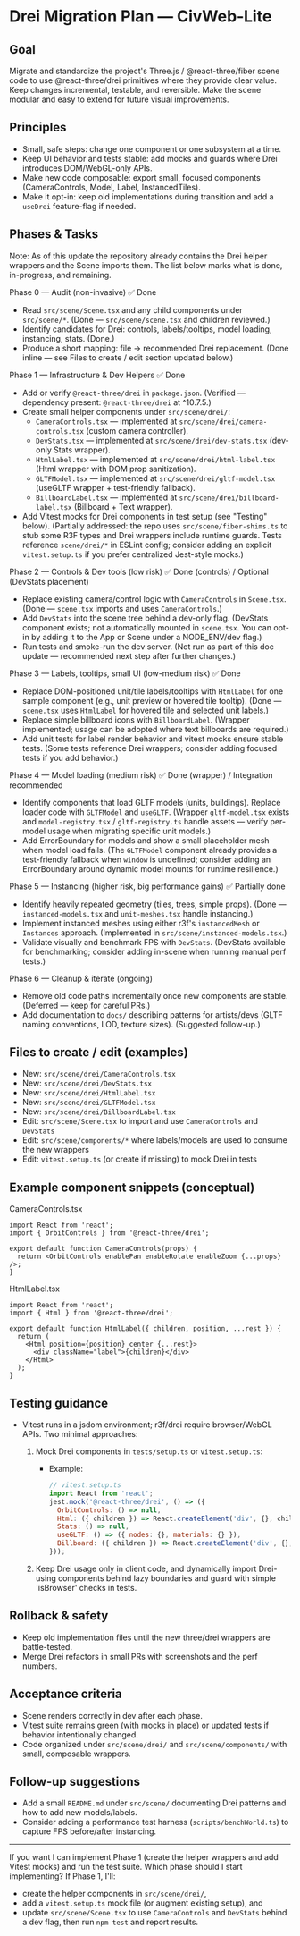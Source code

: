 # Drei Migration Plan — CivWeb‑Lite

## Goal

Migrate and standardize the project's Three.js / @react-three/fiber scene code to use @react-three/drei primitives where they provide clear value. Keep changes incremental, testable, and reversible. Make the scene modular and easy to extend for future visual improvements.

## Principles

- Small, safe steps: change one component or one subsystem at a time.
- Keep UI behavior and tests stable: add mocks and guards where Drei introduces DOM/WebGL-only APIs.
- Make new code composable: export small, focused components (CameraControls, Model, Label, InstancedTiles).
- Make it opt-in: keep old implementations during transition and add a `useDrei` feature-flag if needed.

## Phases & Tasks

Note: As of this update the repository already contains the Drei helper wrappers and the Scene imports them. The list below marks what is done, in-progress, and remaining.

Phase 0 — Audit (non-invasive) ✅ Done

- Read `src/scene/Scene.tsx` and any child components under `src/scene/*`. (Done — `src/scene/scene.tsx` and children reviewed.)
- Identify candidates for Drei: controls, labels/tooltips, model loading, instancing, stats. (Done.)
- Produce a short mapping: file -> recommended Drei replacement. (Done inline — see Files to create / edit section updated below.)

Phase 1 — Infrastructure & Dev Helpers ✅ Done

- Add or verify `@react-three/drei` in `package.json`. (Verified — dependency present: `@react-three/drei` at ^10.7.5.)
- Create small helper components under `src/scene/drei/`:
  - `CameraControls.tsx` — implemented at `src/scene/drei/camera-controls.tsx` (custom camera controller).
  - `DevStats.tsx` — implemented at `src/scene/drei/dev-stats.tsx` (dev-only Stats wrapper).
  - `HtmlLabel.tsx` — implemented at `src/scene/drei/html-label.tsx` (Html wrapper with DOM prop sanitization).
  - `GLTFModel.tsx` — implemented at `src/scene/drei/gltf-model.tsx` (useGLTF wrapper + test-friendly fallback).
  - `BillboardLabel.tsx` — implemented at `src/scene/drei/billboard-label.tsx` (Billboard + Text wrapper).
- Add Vitest mocks for Drei components in test setup (see "Testing" below). (Partially addressed: the repo uses `src/scene/fiber-shims.ts` to stub some R3F types and Drei wrappers include runtime guards. Tests reference `scene/drei/*` in ESLint config; consider adding an explicit `vitest.setup.ts` if you prefer centralized Jest-style mocks.)

Phase 2 — Controls & Dev tools (low risk) ✅ Done (controls) / Optional (DevStats placement)

- Replace existing camera/control logic with `CameraControls` in `Scene.tsx`. (Done — `scene.tsx` imports and uses `CameraControls`.)
- Add `DevStats` into the scene tree behind a dev-only flag. (DevStats component exists; not automatically mounted in `scene.tsx`. You can opt-in by adding it to the App or Scene under a NODE_ENV/dev flag.)
- Run tests and smoke-run the dev server. (Not run as part of this doc update — recommended next step after further changes.)

Phase 3 — Labels, tooltips, small UI (low-medium risk) ✅ Done

- Replace DOM-positioned unit/tile labels/tooltips with `HtmlLabel` for one sample component (e.g., unit preview or hovered tile tooltip). (Done — `scene.tsx` uses `HtmlLabel` for hovered tile and selected unit labels.)
- Replace simple billboard icons with `BillboardLabel`. (Wrapper implemented; usage can be adopted where text billboards are required.)
- Add unit tests for label render behavior and vitest mocks ensure stable tests. (Some tests reference Drei wrappers; consider adding focused tests if you add behavior.)

Phase 4 — Model loading (medium risk) ✅ Done (wrapper) / Integration recommended

- Identify components that load GLTF models (units, buildings). Replace loader code with `GLTFModel` and `useGLTF`. (Wrapper `gltf-model.tsx` exists and `model-registry.tsx` / `gltf-registry.ts` handle assets — verify per-model usage when migrating specific unit models.)
- Add ErrorBoundary for models and show a small placeholder mesh when model load fails. (The `GLTFModel` component already provides a test-friendly fallback when `window` is undefined; consider adding an ErrorBoundary around dynamic model mounts for runtime resilience.)

Phase 5 — Instancing (higher risk, big performance gains) ✅ Partially done

- Identify heavily repeated geometry (tiles, trees, simple props). (Done — `instanced-models.tsx` and `unit-meshes.tsx` handle instancing.)
- Implement instanced meshes using either r3f's `instancedMesh` or `Instances` approach. (Implemented in `src/scene/instanced-models.tsx`.)
- Validate visually and benchmark FPS with `DevStats`. (DevStats available for benchmarking; consider adding in-scene when running manual perf tests.)

Phase 6 — Cleanup & iterate (ongoing)

- Remove old code paths incrementally once new components are stable. (Deferred — keep for careful PRs.)
- Add documentation to `docs/` describing patterns for artists/devs (GLTF naming conventions, LOD, texture sizes). (Suggested follow-up.)

## Files to create / edit (examples)

- New: `src/scene/drei/CameraControls.tsx`
- New: `src/scene/drei/DevStats.tsx`
- New: `src/scene/drei/HtmlLabel.tsx`
- New: `src/scene/drei/GLTFModel.tsx`
- New: `src/scene/drei/BillboardLabel.tsx`
- Edit: `src/scene/Scene.tsx` to import and use `CameraControls` and `DevStats`
- Edit: `src/scene/components/*` where labels/models are used to consume the new wrappers
- Edit: `vitest.setup.ts` (or create if missing) to mock Drei in tests

## Example component snippets (conceptual)

CameraControls.tsx

```tsx
import React from 'react';
import { OrbitControls } from '@react-three/drei';

export default function CameraControls(props) {
  return <OrbitControls enablePan enableRotate enableZoom {...props} />;
}

```

HtmlLabel.tsx

```tsx
import React from 'react';
import { Html } from '@react-three/drei';

export default function HtmlLabel({ children, position, ...rest }) {
  return (
    <Html position={position} center {...rest}>
      <div className="label">{children}</div>
    </Html>
  );
}

```

## Testing guidance

- Vitest runs in a jsdom environment; r3f/drei require browser/WebGL APIs. Two minimal approaches:
  1. Mock Drei components in `tests/setup.ts` or `vitest.setup.ts`:
     - Example:

       ```js
       // vitest.setup.ts
       import React from 'react';
       jest.mock('@react-three/drei', () => ({
         OrbitControls: () => null,
         Html: ({ children }) => React.createElement('div', {}, children),
         Stats: () => null,
         useGLTF: () => ({ nodes: {}, materials: {} }),
         Billboard: ({ children }) => React.createElement('div', {}, children),
       }));
       ```

  2. Keep Drei usage only in client code, and dynamically import Drei-using components behind lazy boundaries and guard with simple 'isBrowser' checks in tests.

## Rollback & safety

- Keep old implementation files until the new three/drei wrappers are battle-tested.
- Merge Drei refactors in small PRs with screenshots and the perf numbers.

## Acceptance criteria

- Scene renders correctly in dev after each phase.
- Vitest suite remains green (with mocks in place) or updated tests if behavior intentionally changed.
- Code organized under `src/scene/drei/` and `src/scene/components/` with small, composable wrappers.

## Follow-up suggestions

- Add a small `README.md` under `src/scene/` documenting Drei patterns and how to add new models/labels.
- Consider adding a performance test harness (`scripts/benchWorld.ts`) to capture FPS before/after instancing.

---

If you want I can implement Phase 1 (create the helper wrappers and add Vitest mocks) and run the test suite. Which phase should I start implementing? If Phase 1, I'll:

- create the helper components in `src/scene/drei/`,
- add a `vitest.setup.ts` mock file (or augment existing setup), and
- update `src/scene/Scene.tsx` to use `CameraControls` and `DevStats` behind a dev flag, then run `npm test` and report results.
